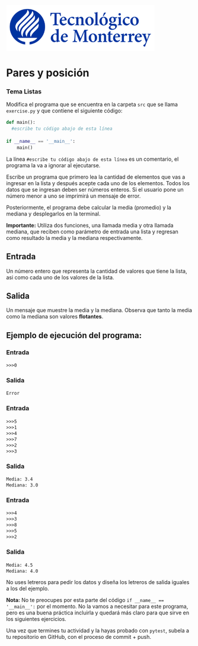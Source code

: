![Tec de Monterrey](../../images/logotecmty.png)
# Pares y posición
### Tema Listas

Modifica el programa que se encuentra en la carpeta `src` que se llama `exercise.py` y que contiene el siguiente código:

```python
def main():
  #escribe tu código abajo de esta línea

if __name__ == '__main__':
    main()
```

La línea `#escribe tu código abajo de esta línea` es un comentario, el programa la va a ignorar al ejecutarse.

Escribe un programa que primero lea la cantidad de elementos que vas a ingresar en la lista y después acepte cada uno de los elementos. Todos los datos que se ingresan deben ser números enteros. Si el usuario pone un número menor a uno se imprimirá un mensaje de error.

Posteriormente, el programa debe calcular la media (promedio) y la mediana y desplegarlos en la terminal.

**Importante:** Utiliza dos funciones, una llamada media y otra llamada mediana, que reciben como parámetro de entrada una lista y regresan como resultado la media y la mediana respectivamente.

## Entrada
Un número entero que representa la cantidad de valores que tiene la lista, asi como cada uno de los valores de la lista.

## Salida
Un mensaje que muestre la media y la mediana. Observa que tanto la media como la mediana son valores **flotantes**.
 
## Ejemplo de ejecución del programa:
### Entrada
```
>>>0
```
### Salida
```
Error
```
### Entrada
```
>>>5
>>>1
>>>4
>>>7
>>>2
>>>3
```
### Salida
```
Media: 3.4
Mediana: 3.0
```

### Entrada
```
>>>4
>>>3
>>>8
>>>5
>>>2
```
### Salida
```
Media: 4.5
Mediana: 4.0
```
No uses letreros para pedir los datos y diseña los letreros de salida iguales a los del ejemplo.

**Nota:** No te preocupes por esta parte del código `if __name__ == '__main__':` por el momento. No la vamos a necesitar para este programa, pero es una buena práctica incluirla y quedará más claro para que sirve en los siguientes ejercicios.

Una vez que termines tu actividad y la hayas probado con `pytest`, subela a tu repositorio en GitHub, con el proceso de commit + push.
